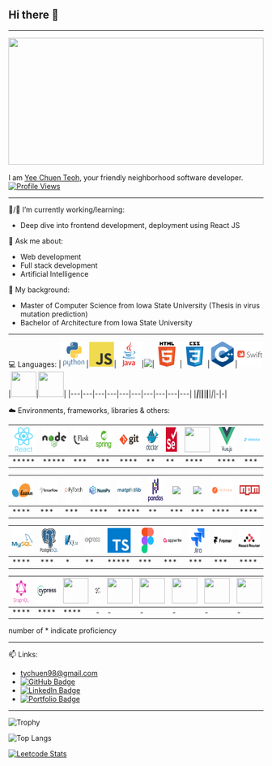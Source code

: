 ## Hi there 👋
---

<img src="https://github.com/YeeChuen/YeeChuen/blob/main/assets/code_name.gif" width="100%" height="250"/>

I am [Yee Chuen Teoh](https://yeechuensite.web.app/), your friendly neighborhood software developer.    [![Profile Views](https://komarev.com/ghpvc/?username=YeeChuen&style=flat-square&color=brightgreen)](https://github.com/YeeChuen)

___

🔭/🌱 I’m currently working/learning:
- Deep dive into frontend development, deployment using React JS

💬 Ask me about:
- Web development
- Full stack development
- Artificial Intelligence

🏫 My background:
- Master of Computer Science from Iowa State University (Thesis in virus mutation prediction)
- Bachelor of Architecture from Iowa State University

___

💻 Languages:
|<img src="https://github.com/devicons/devicon/blob/master/icons/python/python-original-wordmark.svg" width="50" height="50"/>|<img src="https://github.com/devicons/devicon/blob/master/icons/javascript/javascript-original.svg" width="50" height="50"/>|<img src="https://github.com/devicons/devicon/blob/master/icons/java/java-original-wordmark.svg" width="50" height="50"/>|<img src="https://upload.wikimedia.org/wikipedia/commons/8/87/Sql_data_base_with_logo.png?20210130181641" width="50"/>|<img src="https://github.com/devicons/devicon/blob/master/icons/html5/html5-original-wordmark.svg" width="50" height="50"/>|<img src="https://github.com/devicons/devicon/blob/master/icons/css3/css3-original-wordmark.svg" width="50" height="50"/>|<img src="https://github.com/devicons/devicon/blob/master/icons/cplusplus/cplusplus-original.svg" width="50"/>|<img src="https://github.com/devicons/devicon/blob/master/icons/swift/swift-original-wordmark.svg" width="50" height="50"/>|<img src="https://t4.ftcdn.net/jpg/04/72/65/73/360_F_472657366_6kV9ztFQ3OkIuBCkjjL8qPmqnuagktXU.jpg" width="50" height="50"/>|<img src="https://t4.ftcdn.net/jpg/04/72/65/73/360_F_472657366_6kV9ztFQ3OkIuBCkjjL8qPmqnuagktXU.jpg" width="50" height="50"/>|
|---|---|---|---|---|---|---|---|---|---|
|*****|*****|****|****|****|****|*|*|-|-|

☁️ Environments, frameworks, libraries & others:

|<img src="https://github.com/devicons/devicon/blob/master/icons/react/react-original-wordmark.svg" width="50" height="50"/>|<img src="https://github.com/devicons/devicon/blob/master/icons/nodejs/nodejs-original-wordmark.svg" width="50" height="50"/>|<img src="https://github.com/devicons/devicon/blob/master/icons/flask/flask-original-wordmark.svg" width="50" height="50"/>|<img src="https://github.com/devicons/devicon/blob/master/icons/spring/spring-original-wordmark.svg" width="50" height="50"/>|<img src="https://github.com/devicons/devicon/blob/master/icons/git/git-original-wordmark.svg" width="50" height="50"/>|<img src="https://github.com/devicons/devicon/blob/master/icons/docker/docker-original-wordmark.svg" width="50" height="50"/>|<img src="https://github.com/devicons/devicon/blob/master/icons/selenium/selenium-original.svg" width="50" height="50"/>|<img src="https://pypi-camo.freetls.fastly.net/c034579404e8ff6c46e52bef00a81315fba873a8/687474703a2f2f646f63732e707974686f6e2d72657175657374732e6f72672f656e2f6d61737465722f5f7374617469632f72657175657374732d736964656261722e706e67" height="50"  width="50"/>|<img src="https://github.com/devicons/devicon/blob/master/icons/vuejs/vuejs-original-wordmark.svg" width="50" height="50"/>|<img src="https://github.com/devicons/devicon/blob/master/icons/tailwindcss/tailwindcss-plain-wordmark.svg" width="50" height="50"/>|
|---|---|---|---|---|---|---|---|---|---|
|*****|*****|***|***|****|**|**|****|****|***|


|<img src="https://github.com/devicons/devicon/blob/master/icons/scikitlearn/scikitlearn-original.svg" width="50" height="50"/>|<img src="https://github.com/devicons/devicon/blob/master/icons/tensorflow/tensorflow-line-wordmark.svg" width="50" height="50"/>|<img src="https://github.com/devicons/devicon/blob/master/icons/pytorch/pytorch-original-wordmark.svg" width="50" height="50"/>|<img src="https://github.com/devicons/devicon/blob/master/icons/numpy/numpy-original-wordmark.svg" width="50" height="50"/>|<img src="https://github.com/devicons/devicon/blob/master/icons/matplotlib/matplotlib-original-wordmark.svg" width="50" height="50"/>|<img src="https://github.com/devicons/devicon/blob/master/icons/pandas/pandas-original-wordmark.svg" width="50" height="50"/>|<img src="https://upload.wikimedia.org/wikipedia/commons/thumb/1/13/Biopython_logo.png/500px-Biopython_logo.png" width="50"/>|<img src="https://www.azoai.com/images/equipments/ImageForEquipment_519_16957228613756657.png" width="50"/>|<img src="https://github.com/devicons/devicon/blob/master/icons/postman/postman-original-wordmark.svg" width="50" height="50"/>|<img src="https://github.com/devicons/devicon/blob/master/icons/npm/npm-original-wordmark.svg" width="50" height="50"/>|
|---|---|---|---|---|---|---|---|---|---|
|****|***|***|****|*****|**|***|***|****|****|

|<img src="https://github.com/devicons/devicon/blob/master/icons/mysql/mysql-original-wordmark.svg" width="50" height="50"/>|<img src="https://github.com/devicons/devicon/blob/master/icons/postgresql/postgresql-original-wordmark.svg" width="50" height="50"/>|<img src="https://github.com/devicons/devicon/blob/master/icons/sqlite/sqlite-original-wordmark.svg" width="50" height="50"/>|<img src="https://github.com/devicons/devicon/blob/master/icons/express/express-original-wordmark.svg" width="50" height="50"/>|<img src="https://github.com/devicons/devicon/blob/master/icons/typescript/typescript-original.svg" width="50" height="50"/>|<img src="https://github.com/devicons/devicon/blob/master/icons/figma/figma-original.svg" width="50" height="50"/>|<img src="https://github.com/devicons/devicon/blob/master/icons/appwrite/appwrite-original-wordmark.svg" width="50" height="50"/>|<img src="https://github.com/devicons/devicon/blob/master/icons/jira/jira-original-wordmark.svg" width="50" height="50"/>|<img src="https://github.com/devicons/devicon/blob/master/icons/framermotion/framermotion-original-wordmark.svg" width="50" height="50"/>|<img src="https://github.com/devicons/devicon/blob/master/icons/reactrouter/reactrouter-original-wordmark.svg" width="50" height="50"/>|
|---|---|---|---|---|---|---|---|---|---|
|****|***|*|**|*****|***|***|***|***|****|


|<img src="https://github.com/devicons/devicon/blob/master/icons/graphql/graphql-plain-wordmark.svg" width="50" height="50"/>|<img src="https://github.com/devicons/devicon/blob/master/icons/cypressio/cypressio-original-wordmark.svg" width="50" height="50"/>|<img src="https://t4.ftcdn.net/jpg/04/72/65/73/360_F_472657366_6kV9ztFQ3OkIuBCkjjL8qPmqnuagktXU.jpg" width="50" height="50"/>|<img src="https://github.com/devicons/devicon/blob/master/icons/nextjs/nextjs-original-wordmark.svg" width="50" height="50"/>|<img src="https://t4.ftcdn.net/jpg/04/72/65/73/360_F_472657366_6kV9ztFQ3OkIuBCkjjL8qPmqnuagktXU.jpg" width="50" height="50"/>|<img src="https://t4.ftcdn.net/jpg/04/72/65/73/360_F_472657366_6kV9ztFQ3OkIuBCkjjL8qPmqnuagktXU.jpg" width="50" height="50"/>|<img src="https://t4.ftcdn.net/jpg/04/72/65/73/360_F_472657366_6kV9ztFQ3OkIuBCkjjL8qPmqnuagktXU.jpg" width="50" height="50"/>|<img src="https://t4.ftcdn.net/jpg/04/72/65/73/360_F_472657366_6kV9ztFQ3OkIuBCkjjL8qPmqnuagktXU.jpg" width="50" height="50"/>|<img src="https://t4.ftcdn.net/jpg/04/72/65/73/360_F_472657366_6kV9ztFQ3OkIuBCkjjL8qPmqnuagktXU.jpg" width="50" height="50"/>|<img src="https://t4.ftcdn.net/jpg/04/72/65/73/360_F_472657366_6kV9ztFQ3OkIuBCkjjL8qPmqnuagktXU.jpg" width="50" height="50"/>|
|---|---|---|---|---|---|---|---|---|---|
|****|****|****|-|-|-|-|-|-|-|

number of * indicate proficiency

___

📫 Links:
- tychuen98@gmail.com
- [![GitHub Badge](https://img.shields.io/badge/Github-black?style=flat-square&logo=github&logoColor=white)](https://github.com/YeeChuen)
- [![LinkedIn Badge](https://img.shields.io/badge/LinkedIn-blue?style=flat-square&logo=linkedin&logoColor=white)](https://www.linkedin.com/in/yeechuenteoh)
- [![Portfolio Badge](https://img.shields.io/badge/Portfolio-red?style=flat-square)](https://yeechuensite.web.app/)

<!--
**YeeChuen/YeeChuen** is a ✨ _special_ ✨ repository because its `README.md` (this file) appears on your GitHub profile.

Here are some ideas to get you started:

- 🔭 I’m currently working on ...
- 🌱 I’m currently learning ...
- 👯 I’m looking to collaborate on ...
- 🤔 I’m looking for help with ...
- 💬 Ask me about ...
- 📫 How to reach me: ...
- 😄 Pronouns: ...
- ⚡ Fun fact: ...
-->

___

![Trophy](https://github-profile-trophy.vercel.app/?username=YeeChuen&title=Stars,Followers,Commits,Repositories,MultipleLang,PullRequest,Experience)

![Top Langs](https://github-readme-stats.vercel.app/api/top-langs/?username=YeeChuen&layout=compact)

[![Leetcode Stats](https://leetcard.jacoblin.cool/YeeChuen?theme=light,unicorn)](https://leetcode.com/u/YeeChuen/)
